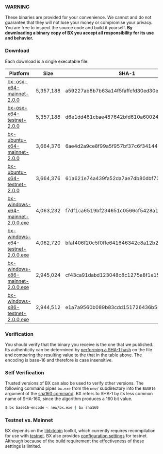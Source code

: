 ### WARNING

These binaries are provided for your convenience. We cannot and do not guarantee that they will not lose your money or compromise your privacy. You are free to inspect the source code and build it yourself. **By downloading a binary copy of BX you accept all responsibility for its use and behavior.**

### Download
Each download is a single executable file.

| Platform | Size | SHA-1 | Signature |
|----------|------|-------|-----------|
| [bx-osx-x64-mainnet-2.0.0]() | 5,357,188 | a59227ab8b7b63a14f5faffcfd30ed30e47f0c60 | HyTjsXlSGktaG2W9wbnhzdvRohZSs4kH5DP4lUqDmy2DXoLMo9P5kAVAdf54sPGmycHwVo0kevxM0pdkk6AU2XA= |
| [bx-osx-x64-testnet-2.0.0]() | 5,357,188 | d6e1dd461cbae487642bfd610a60024b8fd01029| IJ3kpajlbWmplyxkCAXOw4iQvN9GEENMOoncA1zp/j5+dcFOW72TmcLDixEWGqovAoUXqUuB81t4ujAeZnmc4tI= |
| [bx-ubuntu-x64-mainnet-2.0.0]() | 3,664,376 | 6ae4d2a9ce8f99a5f957bf37c6f341446bd6c1f6| Hw3UvUZChHdZNcP/NHriePf+xHUAzuApvOla6qS9LI5/I1PEGkdi/fz2NJGC5k29D0G2JPq07E8Tic1QM2Fe9IU= |
| [bx-ubuntu-x64-testnet-2.0.0]() | 3,664,376 | 61a621e74a439fa52da7ae7db80dbf73f95d6e53| H6XpodRpfWGVVGPf+If6q7Mx1VfG42abgfMOnHnnM8fcKiDXPoncmP9C1IKOBsfpXEoQo6s+lahJggQRRWdtpaI= |
| [bx-windows-x64-mainnet-2.0.0.exe]() | 4,063,232 | f7df1ca6519bf234651c0566cf5428a1b562b7da| IG2lZFMT3iQQzxibRj/Flxcuf2DgcgEKGyMi4gPhjg/sYhOvk9zDCZa95zBokA2jRW52v6/OeNHwRRJqk6xqxFY= |
| [bx-windows-x64-testnet-2.0.0.exe]() | 4,062,720 | bfaf406f20c5f0ffe641646342c8a12b2c203f4b| IIptIvhwmfnC+3t57kw9kKpuQwxEyKEAc2v5nbCgMWT6Ni618rjzk3c5KspSmFmCc8VLJ2RP7zQD/nw/zCdTu3I= |
| [bx-windows-x86-mainnet-2.0.0.exe]() | 2,945,024 | cf43ca91dabd123048c8c1275a8f1e15443b0100| H0BKoE4vkd65FPgatb5mOdO54i5VlnM8d4rbH+sjaku7KN8Rlc1Ie2zVzijt2TtcTGvYQUeK91LAHlMnS5YEAB4= |
| [bx-windows-x86-testnet-2.0.0.exe]() | 2,944,512 | e1a7a9560b089b83cdd151726436b5857798d080| HwEKQUje+F5zZuWEOZ1ylsO5xWEg5bXwjUQb/hRdVQ1KW3QPvhgyplKq/C2Ra8uSd2o/py07u1GlybNhLVAY9fg= |

### Verification
You should verify that the binary you receive is the one that we published. Its authenticity can be determined by [performing a SHA-1 hash](http://onlinemd5.com) on the file and comparing the resulting value to the that in the table above. The encoding is base-16 and therefore is case insensitive.

### Self Verification
Trusted versions of BX can also be used to verify other versions. The following command pipes `bx.exe` from the `new/` subdirectory into the `BASE16` argument of the [sha160 command](bx-sha160). BX refers to SHA-1 by its less common name of SHA-160, since the algorithm produces a 160 bit value.
```sh
$ bx base16-encode < new/bx.exe | bx sha160
```

### Testnet vs. Mainnet
BX depends on the [libbitcoin](https://github.com/libbitcoin/libbitcoin) toolkit, which currently requires recompilation for use with [testnet](https://en.bitcoin.it/wiki/Testnet). BX also provides [configuration settings](https://github.com/libbitcoin/libbitcoin-explorer/wiki/Configuration-Settings) for testnet. Although because of the build requirement the effectiveness of these settings is limited.